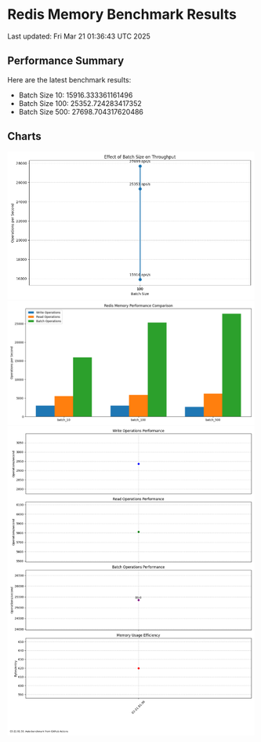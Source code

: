# Redis Memory Benchmark Results
Last updated: Fri Mar 21 01:36:43 UTC 2025

## Performance Summary
Here are the latest benchmark results:

- Batch Size 10: 15916.333361161496
- Batch Size 100: 25352.724283417352
- Batch Size 500: 27698.704317620486

## Charts
![Batch Size Comparison](charts/batch_size_throughput.png)
![Operation Comparison](charts/comparison_bar.png)
![Performance History](performance_history.png)

